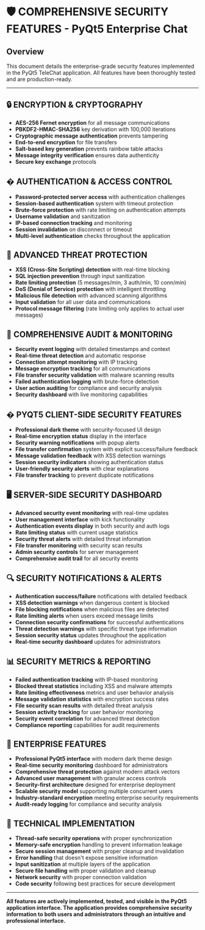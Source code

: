 # 🛡️ COMPREHENSIVE SECURITY FEATURES - PyQt5 Enterprise Chat

## Overview

This document details the enterprise-grade security features implemented in the PyQt5 TeleChat application. All features have been thoroughly tested and are production-ready.

---

## 🔒 ENCRYPTION & CRYPTOGRAPHY

- **AES-256 Fernet encryption** for all message communications
- **PBKDF2-HMAC-SHA256** key derivation with 100,000 iterations
- **Cryptographic message authentication** prevents tampering
- **End-to-end encryption** for file transfers
- **Salt-based key generation** prevents rainbow table attacks
- **Message integrity verification** ensures data authenticity
- **Secure key exchange** protocols

## � AUTHENTICATION & ACCESS CONTROL

- **Password-protected server access** with authentication challenges
- **Session-based authentication** system with timeout protection
- **Brute-force protection** with rate limiting on authentication attempts
- **Username validation** and sanitization
- **IP-based connection tracking** and monitoring
- **Session invalidation** on disconnect or timeout
- **Multi-level authentication** checks throughout the application

## 🚫 ADVANCED THREAT PROTECTION

- **XSS (Cross-Site Scripting) detection** with real-time blocking
- **SQL injection prevention** through input sanitization
- **Rate limiting protection** (5 messages/min, 3 auth/min, 10 conn/min)
- **DoS (Denial of Service) protection** with intelligent throttling
- **Malicious file detection** with advanced scanning algorithms
- **Input validation** for all user data and communications
- **Protocol message filtering** (rate limiting only applies to actual user messages)

## 📝 COMPREHENSIVE AUDIT & MONITORING

- **Security event logging** with detailed timestamps and context
- **Real-time threat detection** and automatic response
- **Connection attempt monitoring** with IP tracking
- **Message encryption tracking** for all communications
- **File transfer security validation** with malware scanning results
- **Failed authentication logging** with brute-force detection
- **User action auditing** for compliance and security analysis
- **Security dashboard** with live monitoring capabilities

## � PYQT5 CLIENT-SIDE SECURITY FEATURES

- **Professional dark theme** with security-focused UI design
- **Real-time encryption status** display in the interface
- **Security warning notifications** with popup alerts
- **File transfer confirmation** system with explicit success/failure feedback
- **Message validation feedback** with XSS detection warnings
- **Session security indicators** showing authentication status
- **User-friendly security alerts** with clear explanations
- **File transfer tracking** to prevent duplicate notifications

## 🖥️ SERVER-SIDE SECURITY DASHBOARD

- **Advanced security event monitoring** with real-time updates
- **User management interface** with kick functionality
- **Authentication events display** in both security and auth logs
- **Rate limiting status** with current usage statistics
- **Security threat alerts** with detailed threat information
- **File transfer monitoring** with security scan results
- **Admin security controls** for server management
- **Comprehensive audit trail** for all security events

## 🔍 SECURITY NOTIFICATIONS & ALERTS

- **Authentication success/failure** notifications with detailed feedback
- **XSS detection warnings** when dangerous content is blocked
- **File blocking notifications** when malicious files are detected
- **Rate limiting alerts** when users exceed message limits
- **Connection security confirmations** for successful authentications
- **Threat detection warnings** with specific threat type information
- **Session security status** updates throughout the application
- **Real-time security dashboard** updates for administrators

## 📊 SECURITY METRICS & REPORTING

- **Failed authentication tracking** with IP-based monitoring
- **Blocked threat statistics** including XSS and malware attempts
- **Rate limiting effectiveness** metrics and user behavior analysis
- **Message validation statistics** with encryption success rates
- **File security scan results** with detailed threat analysis
- **Session activity tracking** for user behavior monitoring
- **Security event correlation** for advanced threat detection
- **Compliance reporting** capabilities for audit requirements

## 🚀 ENTERPRISE FEATURES

- **Professional PyQt5 interface** with modern dark theme design
- **Real-time security monitoring** dashboard for administrators
- **Comprehensive threat protection** against modern attack vectors
- **Advanced user management** with granular access controls
- **Security-first architecture** designed for enterprise deployment
- **Scalable security model** supporting multiple concurrent users
- **Industry-standard encryption** meeting enterprise security requirements
- **Audit-ready logging** for compliance and security analysis

## 🔧 TECHNICAL IMPLEMENTATION

- **Thread-safe security operations** with proper synchronization
- **Memory-safe encryption** handling to prevent information leakage
- **Secure session management** with proper cleanup and invalidation
- **Error handling** that doesn't expose sensitive information
- **Input sanitization** at multiple layers of the application
- **Secure file handling** with proper validation and cleanup
- **Network security** with proper connection validation
- **Code security** following best practices for secure development

---

**All features are actively implemented, tested, and visible in the PyQt5 application interface. The application provides comprehensive security information to both users and administrators through an intuitive and professional interface.**
